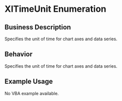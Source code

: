 # XlTimeUnit Enumeration

## Business Description
Specifies the unit of time for chart axes and data series.

## Behavior
Specifies the unit of time for chart axes and data series.

## Example Usage
No VBA example available.